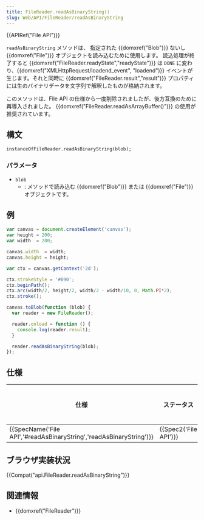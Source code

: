 ```yaml
---
title: FileReader.readAsBinaryString()
slug: Web/API/FileReader/readAsBinaryString
---
```


{{APIRef("File API")}}

`readAsBinaryString` メソッドは、 指定された {{domxref("Blob")}} ないし {{domxref("File")}} オブジェクトを読み込むために使用します。 読込処理が終了すると {{domxref("FileReader.readyState","readyState")}} は `DONE` に変わり、{{domxref("XMLHttpRequest/loadend_event", "loadend")}} イベントが生じます。それと同時に {{domxref("FileReader.result","result")}} プロパティには生のバイナリデータを文字列で解釈したものが格納されます。

このメソッドは、File API の仕様から一度削除されましたが、後方互換のために再導入されました。
{{domxref("FileReader.readAsArrayBuffer()")}} の使用が推奨されています。

## 構文

```
instanceOfFileReader.readAsBinaryString(blob);
```

### パラメータ

- `blob`
  - : メソッドで読み込む {{domxref("Blob")}} または {{domxref("File")}} オブジェクトです。

## 例

```js
var canvas = document.createElement('canvas');
var height = 200;
var width  = 200;

canvas.width  = width;
canvas.height = height;

var ctx = canvas.getContext('2d');

ctx.strokeStyle = '#090';
ctx.beginPath();
ctx.arc(width/2, height/2, width/2 - width/10, 0, Math.PI*2);
ctx.stroke();

canvas.toBlob(function (blob) {
  var reader = new FileReader();

  reader.onload = function () {
    console.log(reader.result);
  }

  reader.readAsBinaryString(blob);
});
```

## 仕様

| 仕様                                                                                     | ステータス                   | コメント |
| ---------------------------------------------------------------------------------------- | ---------------------------- | -------- |
| {{SpecName('File API','#readAsBinaryString','readAsBinaryString')}} | {{Spec2('File API')}} |          |

## ブラウザ実装状況

{{Compat("api.FileReader.readAsBinaryString")}}

## 関連情報

- {{domxref("FileReader")}}
